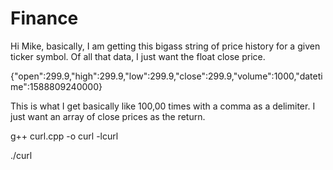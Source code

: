 # Finance

Hi Mike,
basically, I am getting this bigass string of price history for a given ticker symbol.
Of all that data, I just want the float close price. 

{"open":299.9,"high":299.9,"low":299.9,"close":299.9,"volume":1000,"datetime":1588809240000}


This is what I get basically like 100,00 times with a comma as a delimiter. I just want an array
of close prices as the return.



g++ curl.cpp -o curl -lcurl


./curl

